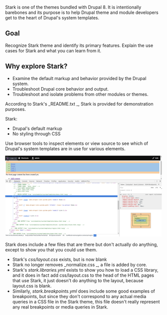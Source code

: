 Stark is one of the themes bundled with Drupal 8. It is intentionally barebones and its purpose is to help Drupal theme and module developers get to the heart of Drupal's system templates.

## Goal

Recognize Stark theme and identify its primary features. Explain the use cases for Stark and what you can learn from it.

## Why explore Stark?

* Examine the default markup and behavior provided by the Drupal system.
* Troubleshoot Drupal core behavior and output.
* Troubleshoot and isolate problems from other modules or themes.

According to Stark's _README.txt _, Stark is provided for demonstration purposes.

Stark:

* Drupal's default markup
* No styling through CSS

Use browser tools to inspect elements or view source to see which of Drupal's system templates are in use for various elements.

![](/assets/stark.png)

Stark does include a few files that are there but don't actually do anything, except to show you that you could use them.

* Stark's _css/layout.css_ exists, but is now blank
* Stark no longer removes _normalize.css _, a file is added by core.
* Stark's _stark.libraries.yml_ exists to show you how to load a CSS library, and it does in fact add css/layout.css to the head of the HTML pages that use Stark, it just doesn't do anything to the layout, because layout.css is blank.
* Similarly, _stark.breakpoints.yml_ does include some good examples of breakpoints, but since they don't correspond to any actual media queries in a CSS file in the Stark theme, this file doesn't really represent any real breakpoints or media queries in Stark.
